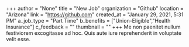 +++
author = "None"
title = "New Job"
organization = "Github"
location = "Arizona"
link = "https://github.com"
created_at = "January 29, 2021, 5:31 PM"
a_job_type = "Part Time"
b_benefits = ["Union-Eligible","Health Insurance"]
c_feedback = ""
thumbnail = ""
+++
Me non paenitet nullum festiviorem excogitasse ad hoc. Quis aute iure reprehenderit in voluptate velit esse.